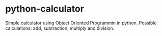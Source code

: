 # python-calculator
Simple calculator using Object Oriented Programmin in python. Possible calculations: add, subtraction, multiply and division. 
